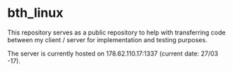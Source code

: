 # bth_linux

This repository serves as a public repository to help with
transferring code between my client / server for implementation and testing
purposes.

The server is currently hosted on 178.62.110.17:1337 (current date: 27/03 -17).
